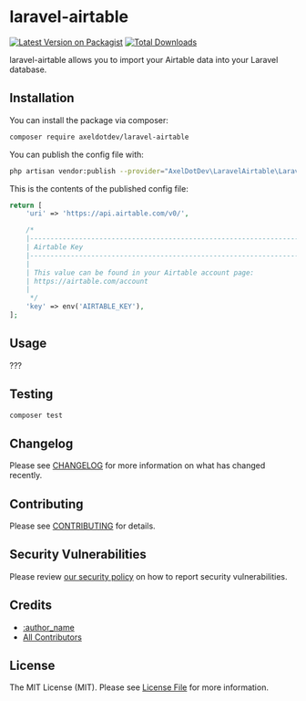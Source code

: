# laravel-airtable

[![Latest Version on Packagist](https://img.shields.io/packagist/v/axeldotdev/laravel-airtable.svg?style=flat-square)](https://packagist.org/packages/axeldotdev/laravel-airtable)
[![Total Downloads](https://img.shields.io/packagist/dt/axeldotdev/laravel-airtable.svg?style=flat-square)](https://packagist.org/packages/axeldotdev/laravel-airtable)

laravel-airtable allows you to import your Airtable data into your Laravel database.

## Installation

You can install the package via composer:

```bash
composer require axeldotdev/laravel-airtable
```

You can publish the config file with:
```bash
php artisan vendor:publish --provider="AxelDotDev\LaravelAirtable\LaravelAirtableServiceProvider" --tag="config"
```

This is the contents of the published config file:

```php
return [
    'uri' => 'https://api.airtable.com/v0/',

    /*
    |--------------------------------------------------------------------------
    | Airtable Key
    |--------------------------------------------------------------------------
    |
    | This value can be found in your Airtable account page:
    | https://airtable.com/account
    |
     */
    'key' => env('AIRTABLE_KEY'),
];
```

## Usage

???

## Testing

```bash
composer test
```

## Changelog

Please see [CHANGELOG](CHANGELOG.md) for more information on what has changed recently.

## Contributing

Please see [CONTRIBUTING](.github/CONTRIBUTING.md) for details.

## Security Vulnerabilities

Please review [our security policy](../../security/policy) on how to report security vulnerabilities.

## Credits

- [:author_name](https://github.com/axeldotdev)
- [All Contributors](../../contributors)

## License

The MIT License (MIT). Please see [License File](LICENSE.md) for more information.
